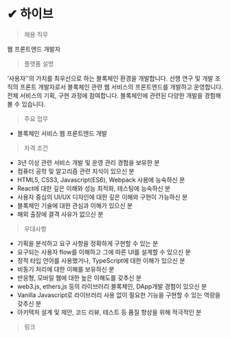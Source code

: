 # ✔ 하이브

> 채용 직무

웹 프론트엔드 개발자

> 플랫폼 설명

‘사용자’'의 가치를 최우선으로 하는 블록체인 환경을 개발합니다. 선행 연구 및 개발 조직의 프론트 개발자로서 블록체인 관련 웹 서비스의 프론트엔드를 개발하고 운영합니다. 
전체 서비스의 기획, 구현 과정에 참여합니다. 블록체인에 관련된 다양한 개발을 경험해 볼 수 있습니다.

> 주요 업무

- 블록체인 서비스 웹 프론트엔드 개발

> 자격 조건

- 3년 이상 관련 서비스 개발 및 운영 관리 경험을 보유한 분
- 컴퓨터 공학 및 알고리즘 관련 지식이 있으신 분
- HTML5, CSS3, Javascript(ES6), Webpack 사용에 능숙하신 분
- React에 대한 깊은 이해와 성능 최적화, 테스팅에 능숙하신 분
- 사용자 중심의 UI/UX 디자인에 대한 깊은 이해와 구현이 가능하신 분
- 블록체인 기술에 대한 관심과 이해가 있으신 분
- 해외 출장에 결격 사유가 없으신 분

> 우대사항

- 기획을 분석하고 요구 사항을 정확하게 구현할 수 있는 분
- 요구되는 사용자 flow를 이해하고 그에 따른 UI를 설계할 수 있으신 분
- 정적 타입 언어를 사용했거나, TypeScript에 대한 이해가 있으신 분
- 비동기 처리에 대한 이해를 보유하신 분
- 반응형, 모바일 웹에 대한 높은 이해도를 갖추신 분
- web3.js, ethers,js 등의 라이브러리 블록체인, DApp개발 경험이 있으신 분
- Vanilla Javascript로 라이브러리 사용 없이 필요한 기능을 구현할 수 있는 역량을 갖추신 분
- 아키텍처 설계 및 제안, 코드 리뷰, 테스트 등 품질 향상을 위해 적극적인 분

> 링크

